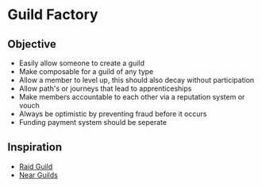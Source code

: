 # Guild Factory

## Objective
- Easily allow someone to create a guild
- Make composable for a guild of any type
- Allow a member to level up, this should also decay without participation
- Allow path's or journeys that lead to apprenticeships
- Make members accountable to each other via a reputation system or vouch
- Always be optimistic by preventing fraud before it occurs
- Funding payment system should be seperate


## Inspiration
- [Raid Guild](https://handbook.raidguild.org/)
- [Near Guilds](https://near.org/start-a-guild/)

